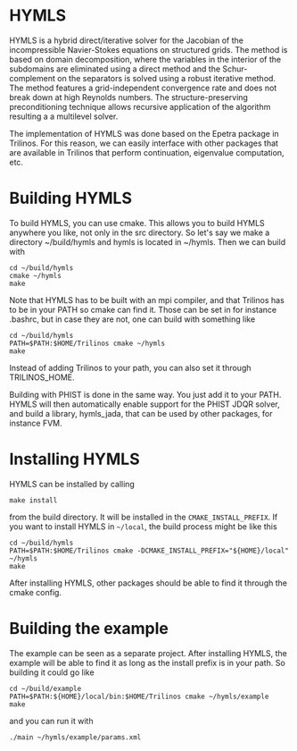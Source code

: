 # HYMLS

HYMLS is a hybrid direct/iterative solver for the Jacobian of the incompressible Navier-Stokes equations on structured grids. The method is based on domain decomposition, where the variables in the interior of the subdomains are eliminated using a direct method and the Schur-complement on the separators is solved using a robust iterative method. The method features a grid-independent convergence rate and does not break down at high Reynolds numbers. The structure-preserving preconditioning technique allows recursive application of the algorithm resulting a a multilevel solver. 

The implementation of HYMLS was done based on the Epetra package in Trilinos. For this reason, we can easily interface with other packages that are available in Trilinos that perform continuation, eigenvalue computation, etc. 

# Building HYMLS

To build HYMLS, you can use cmake. This allows you to build HYMLS anywhere you like, not only in the src directory. So let's say we make a directory ~/build/hymls and hymls is located in ~/hymls. Then we can build with

```
cd ~/build/hymls
cmake ~/hymls
make
```

Note that HYMLS has to be built with an mpi compiler, and that Trilinos has to be in your PATH so cmake can find it. Those can be set in for instance .bashrc, but in case they are not, one can build with something like

```
cd ~/build/hymls
PATH=$PATH:$HOME/Trilinos cmake ~/hymls
make
```

Instead of adding Trilinos to your path, you can also set it through TRILINOS_HOME.

Building with PHIST is done in the same way. You just add it to your PATH. HYMLS will then automatically enable support for the PHIST JDQR solver, and build a library, hymls_jada, that can be used by other packages, for instance FVM.

# Installing HYMLS

HYMLS can be installed by calling

```
make install
```

from the build directory. It will be installed in the `CMAKE_INSTALL_PREFIX`. If you want to install HYMLS in `~/local`, the build process might be like this

```
cd ~/build/hymls
PATH=$PATH:$HOME/Trilinos cmake -DCMAKE_INSTALL_PREFIX="${HOME}/local" ~/hymls
make
```

After installing HYMLS, other packages should be able to find it through the cmake config.

# Building the example

The example can be seen as a separate project. After installing HYMLS, the example will be able to find it as long as the install prefix is in your path. So building it could go like

```
cd ~/build/example
PATH=$PATH:${HOME}/local/bin:$HOME/Trilinos cmake ~/hymls/example
make
```

and you can run it with

```
./main ~/hymls/example/params.xml
```
